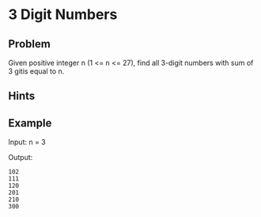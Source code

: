 # 3 Digit Numbers

## Problem

Given positive integer n (1 <= n <= 27), find all 3-digit numbers with sum of 3 gitis equal to n.

## Hints

## Example

Input: n = 3

Output:
```
102
111
120
201
210
300
```
